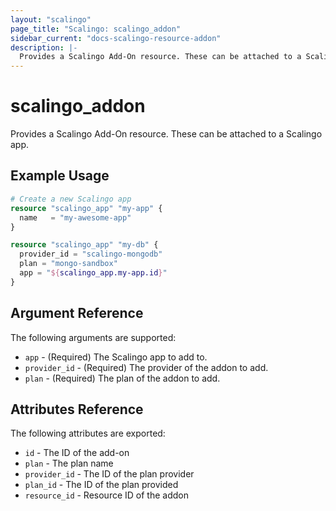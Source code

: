 ```yaml
---
layout: "scalingo"
page_title: "Scalingo: scalingo_addon"
sidebar_current: "docs-scalingo-resource-addon"
description: |-
  Provides a Scalingo Add-On resource. These can be attached to a Scalingo app.
---
```


# scalingo_addon

Provides a Scalingo Add-On resource. These can be attached to a Scalingo app.

## Example Usage

```terraform
# Create a new Scalingo app
resource "scalingo_app" "my-app" {
  name   = "my-awesome-app"
}

resource "scalingo_app" "my-db" {
  provider_id = "scalingo-mongodb"
  plan = "mongo-sandbox"
  app = "${scalingo_app.my-app.id}"
}
```

## Argument Reference

The following arguments are supported:

* `app` - (Required) The Scalingo app to add to.
* `provider_id` - (Required) The provider of the addon to add.
* `plan` - (Required) The plan of the addon to add.

## Attributes Reference

The following attributes are exported:

* `id` - The ID of the add-on
* `plan` - The plan name
* `provider_id` - The ID of the plan provider
* `plan_id` - The ID of the plan provided
* `resource_id` - Resource ID of the addon

